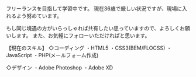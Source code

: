 フリーランスを目指して学習中です。
現在36歳で厳しい状況ですが、現場に入れるよう努めています。

もし同じ境遇の方がいらっしゃれば共有したい思っていますので、よろしくお願いします。
また、お気軽にフォローいただければと思います。

【現在のスキル】
◇コーディング
・HTML5
・CSS3(BEM/FLOCSS)
・JavaScript
・PHP(メールフォーム作成)

◇デザイン
・Adobe Photoshop
・Adobe XD
